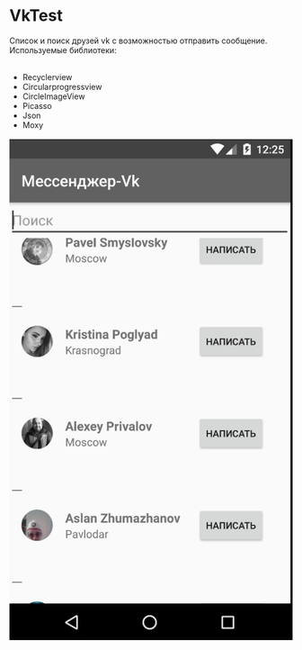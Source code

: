 # VkTest
Список и поиск друзей vk с возможностью отправить сообщение.<br>
Используемые библиотеки:<br><br>
   - Recyclerview<br>
   - Circularprogressview<br>
   - CircleImageView<br>
   - Picasso<br>
   - Json<br>
   - Moxy<br>
    

![Screenshot](https://github.com/RepaMax/VkTest/blob/master/VkTest/%D0%91%D0%B5%D0%B7%20%D0%B8%D0%BC%D0%B5%D0%BD%D0%B8-3.png)



